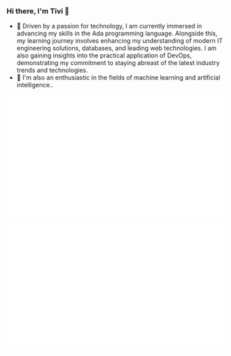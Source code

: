 ### Hi there, I'm Tivi 👋
- 🌱 Driven by a passion for technology, I am currently immersed in advancing my skills in the Ada programming language. Alongside this, my learning journey involves enhancing my understanding of modern IT engineering solutions, databases, and leading web technologies. I am also gaining insights into the practical application of DevOps, demonstrating my commitment to staying abreast of the latest industry trends and technologies.
- :eyes: I'm also an enthusiastic in the fields of machine learning and artificial intelligence..

![](https://raw.githubusercontent.com/ktivadar/github-stats/master/generated/overview.svg#gh-light-mode-only)
![](https://raw.githubusercontent.com/ktivadar/github-stats/master/generated/languages.svg#gh-light-mode-only)

<!--
**ktivadar/ktivadar** is a ✨ _special_ ✨ repository because its `README.md` (this file) appears on your GitHub profile.

Here are some ideas to get you started:

- 🔭 I’m currently working on my startup business and writing my final thesis about it.
- 👯 I’m looking to collaborate on ...
- 🤔 I’m looking for help with ...
- 💬 Ask me about ...
- 📫 How to reach me: ...
- 😄 Pronouns: ...
- ⚡ Fun fact: ...
-->
